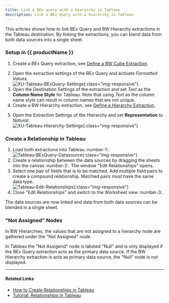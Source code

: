 ```yaml
---
title: Link a BEx query with a Hierarchy in Tableau
description: Link a BEx query with a Hierarchy in Tableau
---
```


This articles shows how to link BEx Query and BW Hierarchy extractions in the Tableau destination.
By linking the extractions, you can blend data from both data sources into a single sheet. 

### Setup in {{ productName }}

1. Create a BEx Query extraction, see [Define a BW Cube Extraction](../documentation/bwcube/index.md/#define-the-bwcube-extraction-type). 
<!--- ![XU-Tableau-BExQuery](../assets/images/articles/xu/XU-Tableau-BExQuery.png){:class="img-responsive"} -->
2. Open the extraction settings of the BEx Query and activate *Formatted Values*.<br>
![XU-Tableau-BExQuery-Settings](../assets/images/articles/xu/XU-Tableau-BExQuery-Settings.png){:class="img-responsive"}
2. Open the Destination Settings of the extraction and set *Text* as the **Column Name Style** for Tableau.
Note that using *Text* as the column name style can result in column names that are not unique.
4. Create a BW Hierarchy extraction, see [Define a Hierarchy Extraction](../documentation/hierarchy/index.md#define-the-bw-hierarchy-extraction-type). 
<!--- ![XU-Tableau-Hierarchy](../assets/images/articles/xu/XU-Tableau-Hierarchy.png){:class="img-responsive"} -->
5. Open the Extraction Settings of the Hierarchy and set **Representation** to *Natural*:<br>
![XU-Tableau-Hierarchy-Settings](../assets/images/articles/xu/XU-Tableau-Hierarchy-Settings.png){:class="img-responsive"}


### Create a Relationship in Tableau

1. Load both extractions into Tableau :number-1:.<br>
![Tableau-BExQuery-Datasource](../assets/images/articles/xu/Tableau-BExQuery-Datasource.png){:class="img-responsive"}
2. Create a relationship between the data sources by dragging the sheets into the canvas :number-2:. The window "Edit Relationships" opens.
3. Select one pair of fields that is to be matched. Add multiple field pairs to create a compound relationship. Matched pairs must have the same data type. <br>
![Tableau-Edit-Relationships](../assets/images/articles/xu/Tableau-Edit-Relationships.png){:class="img-responsive"}
4. Close "Edit Relationships" and switch to the Worksheet view :number-3:.

The data sources are now linked and data from both data sources can be blended in a single sheet. 
<!--- ![Tableau-Linked-Data-Sources](../assets/images/articles/xu/Tableau-Linked-Data-Sources.png){:class="img-responsive"}-->

### "Not Assigned" Nodes

In BW Hierarchies, the values that are not assigned to a hierarchy node are gathered under the "Not Assigned" node.

In Tableau the "Not Assigend" node is labeled "Null" and is only displayed if the BEx Query extraction acts as the primary data source. 
If the BW Hierarchy extraction is acts as primary data source, the "Null" node is not displayed.
<!---![Tableau_Relationship_with_Null_Node](../assets/images/articles/xu/Tableau_Relationship_with_Null_Node.png){:class="img-responsive"} -->
<!---![Tableau_Relationship_without_Null_Node](../assets/images/articles/xu/Tableau_Relationship_without_Null_Node.png){:class="img-responsive"} -->

*****
#### Related Links
- [How to Create Relationships in Tableau](https://help.tableau.com/current/pro/desktop/en-us/relate_tables.htm#create-a-relationship)
- [Tutorial: Relationships in Tableau](https://www.tableau.com/learn/tutorials/on-demand/relationships)
